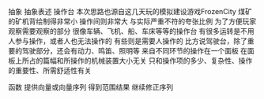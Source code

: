 抽象 抽象表述 操作台
本次思路也源自这几天玩的模拟建设游戏FrozenCity
煤矿的矿机背绘制得非常小 操作间则非常大
与实际严重不符的夸张比例 为了方便玩家观察需要观察的部分
很像车辆、飞机、船、车床等等的操作台
有很多运转是不用人参与操作，或者人也无法操作的
有些则是需要人操作的
比方说驾驶台，除了重要的驾驶部分，还会有动力、鸣笛、照明等
来自不同环节的操作在一个面板
在面板上所占的篇幅和所操作的机械装置大小无关
只和操作项的多少、复杂性、操作的重要性、所需舒适性有关

函数 提供向量或向量序列 得到范围结果 继续修正序列
